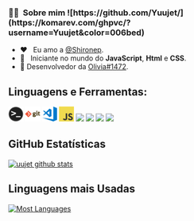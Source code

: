 <h3> 👨‍🦰 &nbsp;Sobre mim ![https://github.com/Yuujet/](https://komarev.com/ghpvc/?username=Yuujet&color=006bed) </h3>

- :heart: &nbsp; Eu amo a <a href="https://github.com/Shironep">@Shironep</a>.
- 🌱 &nbsp; Iniciante no mundo do **JavaScript**, **Html** e **CSS**.
- 🤖 Desenvolvedor da <a href="https://top.gg/bot/474795511233380353">Olivia#1472</a>.



## **Linguagens e Ferramentas:**  

<code><img height="30" src="https://raw.githubusercontent.com/github/explore/80688e429a7d4ef2fca1e82350fe8e3517d3494d/topics/terminal/terminal.png"></code>
<code><img height="30" src="https://raw.githubusercontent.com/github/explore/80688e429a7d4ef2fca1e82350fe8e3517d3494d/topics/git/git.png"></code>
<code><img height="30" src="https://raw.githubusercontent.com/github/explore/80688e429a7d4ef2fca1e82350fe8e3517d3494d/topics/visual-studio-code/visual-studio-code.png"></code>
<code><img height="30" src="https://raw.githubusercontent.com/github/explore/80688e429a7d4ef2fca1e82350fe8e3517d3494d/topics/javascript/javascript.png"></code>
<code><img height="30" src="https://bit.ly/3gP4Qgx"></code>
<code><img height="30" src="https://bit.ly/37iML7j"></code>
<code><img height="30" src="https://cutt.ly/YQukyil"></code>
<code><img height="30" src="https://bit.ly/3nlY4kZ"></code>

## **GitHub Estatísticas**

<a href="https://github.com/Yuujet">
 <img align="center" src="https://github-readme-stats.vercel.app/api?username=yuujet&show_icons=true&theme=dracula&line_height=27" alt="uujet github stats"/>
</a>

## **Linguagens mais Usadas**

<a href="https://github.com/Yuujet">
 <img align="center" src="https://github-readme-stats.vercel.app/api/top-langs/?username=yuujet&include_all_commits=true&count_private=true&show_icons=true&theme=dracula&line_height=27" alt="Most Languages">
</a>
